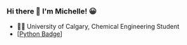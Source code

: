 ### Hi there 👋 I'm Michelle! :grinning:

- :woman_scientist: University of Calgary, Chemical Engineering Student
- [[Python Badge](https://img.shields.io/badge/Python-3776AB?style=for-the-badge&logo=python&logoColor=white)]
